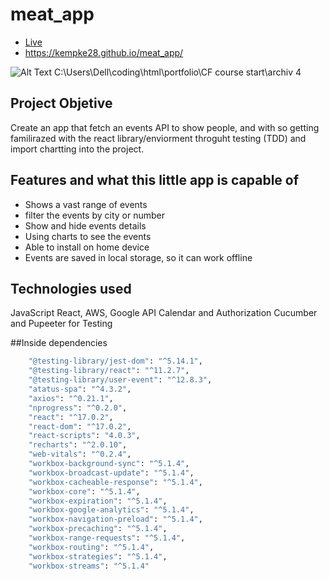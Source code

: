 # meat_app

- [Live](<https://kempke28.github.io/meat_app/> "Live View")
- https://kempke28.github.io/meat_app/

![Alt Text](url) C:\Users\Dell\coding\html\portfolio\CF course start\archiv 4


## Project Objetive

Create an app that fetch an events API to show people, and with so getting familirazed with the react library/enviorment throguht testing (TDD) and import chartting into the project.

## Features and what this little app is capable of

- Shows a vast range of events
- filter the events by city or number
- Show and hide events details
- Using charts to see the events
- Able to install on home device
- Events are saved in local storage, so it can work offline


## Technologies used

JavaScript
React, 
AWS,
Google API Calendar and Authorization
Cucumber and Pupeeter for Testing

##Inside dependencies

```bash
    "@testing-library/jest-dom": "^5.14.1",
    "@testing-library/react": "^11.2.7",
    "@testing-library/user-event": "^12.8.3",
    "atatus-spa": "^4.3.2",
    "axios": "^0.21.1",
    "nprogress": "^0.2.0",
    "react": "^17.0.2",
    "react-dom": "^17.0.2",
    "react-scripts": "4.0.3",
    "recharts": "^2.0.10",
    "web-vitals": "^0.2.4",
    "workbox-background-sync": "^5.1.4",
    "workbox-broadcast-update": "^5.1.4",
    "workbox-cacheable-response": "^5.1.4",
    "workbox-core": "^5.1.4",
    "workbox-expiration": "^5.1.4",
    "workbox-google-analytics": "^5.1.4",
    "workbox-navigation-preload": "^5.1.4",
    "workbox-precaching": "^5.1.4",
    "workbox-range-requests": "^5.1.4",
    "workbox-routing": "^5.1.4",
    "workbox-strategies": "^5.1.4",
    "workbox-streams": "^5.1.4"
```
